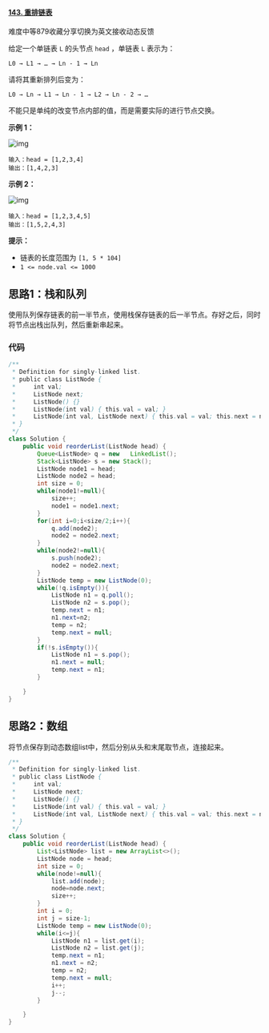 #### [143. 重排链表](https://leetcode-cn.com/problems/reorder-list/)

难度中等879收藏分享切换为英文接收动态反馈

给定一个单链表 `L` 的头节点 `head` ，单链表 `L` 表示为：

```
L0 → L1 → … → Ln - 1 → Ln
```

请将其重新排列后变为：

```
L0 → Ln → L1 → Ln - 1 → L2 → Ln - 2 → …
```

不能只是单纯的改变节点内部的值，而是需要实际的进行节点交换。

 

**示例 1：**

![img](https://pic.leetcode-cn.com/1626420311-PkUiGI-image.png)

```
输入：head = [1,2,3,4]
输出：[1,4,2,3]
```

**示例 2：**

![img](https://pic.leetcode-cn.com/1626420320-YUiulT-image.png)

```
输入：head = [1,2,3,4,5]
输出：[1,5,2,4,3]
```

 

**提示：**

- 链表的长度范围为 `[1, 5 * 104]`
- `1 <= node.val <= 1000`

## 思路1：栈和队列

使用队列保存链表的前一半节点，使用栈保存链表的后一半节点。存好之后，同时将节点出栈出队列，然后重新串起来。

### 代码

```java
/**
 * Definition for singly-linked list.
 * public class ListNode {
 *     int val;
 *     ListNode next;
 *     ListNode() {}
 *     ListNode(int val) { this.val = val; }
 *     ListNode(int val, ListNode next) { this.val = val; this.next = next; }
 * }
 */
class Solution {
    public void reorderList(ListNode head) {
        Queue<ListNode> q = new   LinkedList();
        Stack<ListNode> s = new Stack();
        ListNode node1 = head;
        ListNode node2 = head;
        int size = 0;
        while(node1!=null){
            size++;
            node1 = node1.next;
        }
        for(int i=0;i<size/2;i++){
            q.add(node2);
            node2 = node2.next;
        }
        while(node2!=null){
            s.push(node2);
            node2 = node2.next;
        }
        ListNode temp = new ListNode(0);
        while(!q.isEmpty()){
            ListNode n1 = q.poll();
            ListNode n2 = s.pop();
            temp.next = n1;
            n1.next=n2;
            temp = n2;
            temp.next = null;
        }
        if(!s.isEmpty()){
            ListNode n1 = s.pop();
            n1.next = null;
            temp.next = n1;
        }

    }
}
```

## 思路2：数组

将节点保存到动态数组list中，然后分别从头和末尾取节点，连接起来。

```java
/**
 * Definition for singly-linked list.
 * public class ListNode {
 *     int val;
 *     ListNode next;
 *     ListNode() {}
 *     ListNode(int val) { this.val = val; }
 *     ListNode(int val, ListNode next) { this.val = val; this.next = next; }
 * }
 */
class Solution {
    public void reorderList(ListNode head) {
        List<ListNode> list = new ArrayList<>();
        ListNode node = head;
        int size = 0;
        while(node!=null){
            list.add(node);
            node=node.next;
            size++;
        }
        int i = 0;
        int j = size-1;
        ListNode temp = new ListNode(0);
        while(i<=j){
            ListNode n1 = list.get(i);
            ListNode n2 = list.get(j);
            temp.next = n1;
            n1.next = n2;
            temp = n2;
            temp.next = null;
            i++;
            j--;
        }

    }
}
```